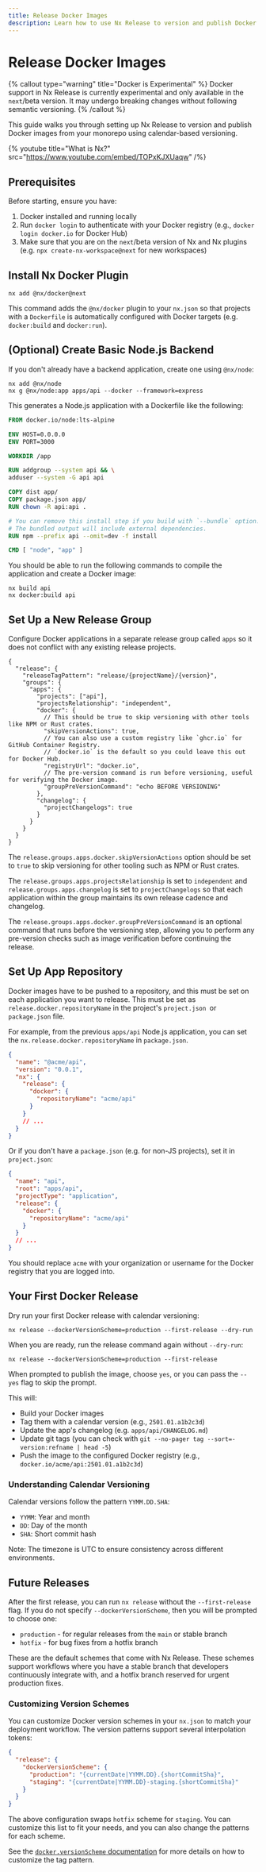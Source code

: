 ```yaml
---
title: Release Docker Images
description: Learn how to use Nx Release to version and publish Docker images from your monorepo with calendar-based versioning.
---
```


# Release Docker Images

{% callout type="warning" title="Docker is Experimental" %}
Docker support in Nx Release is currently experimental and only available in the `next`/beta version. It may undergo breaking changes without following semantic versioning.
{% /callout %}

This guide walks you through setting up Nx Release to version and publish Docker images from your monorepo using calendar-based versioning.

{% youtube title="What is Nx?" src="https://www.youtube.com/embed/TOPxKJXUaqw" /%}

## Prerequisites

Before starting, ensure you have:

1. Docker installed and running locally
2. Run `docker login` to authenticate with your Docker registry (e.g., `docker login docker.io` for Docker Hub)
3. Make sure that you are on the `next`/beta version of Nx and Nx plugins (e.g. `npx create-nx-workspace@next` for new workspaces)

## Install Nx Docker Plugin

```shell
nx add @nx/docker@next
```

This command adds the `@nx/docker` plugin to your `nx.json` so that projects with a `Dockerfile` is automatically configured with Docker targets (e.g. `docker:build` and `docker:run`).

## (Optional) Create Basic Node.js Backend

If you don't already have a backend application, create one using `@nx/node`:

```shell
nx add @nx/node
nx g @nx/node:app apps/api --docker --framework=express
```

This generates a Node.js application with a Dockerfile like the following:

```dockerfile {% fileName="apps/api/Dockerfile" %}
FROM docker.io/node:lts-alpine

ENV HOST=0.0.0.0
ENV PORT=3000

WORKDIR /app

RUN addgroup --system api && \
adduser --system -G api api

COPY dist app/
COPY package.json app/
RUN chown -R api:api .

# You can remove this install step if you build with `--bundle` option.
# The bundled output will include external dependencies.
RUN npm --prefix api --omit=dev -f install

CMD [ "node", "app" ]
```

You should be able to run the following commands to compile the application and create a Docker image:

```shell
nx build api
nx docker:build api
```

## Set Up a New Release Group

Configure Docker applications in a separate release group called `apps` so it does not conflict with any existing release projects.

```jsonc {% fileName="nx.json" %}
{
  "release": {
    "releaseTagPattern": "release/{projectName}/{version}",
    "groups": {
      "apps": {
        "projects": ["api"],
        "projectsRelationship": "independent",
        "docker": {
          // This should be true to skip versioning with other tools like NPM or Rust crates.
          "skipVersionActions": true,
          // You can also use a custom registry like `ghcr.io` for GitHub Container Registry.
          // `docker.io` is the default so you could leave this out for Docker Hub.
          "registryUrl": "docker.io",
          // The pre-version command is run before versioning, useful for verifying the Docker image.
          "groupPreVersionCommand": "echo BEFORE VERSIONING"
        },
        "changelog": {
          "projectChangelogs": true
        }
      }
    }
  }
}
```

The `release.groups.apps.docker.skipVersionActions` option should be set to `true` to skip versioning for other tooling such as NPM or Rust crates.

The `release.groups.apps.projectsRelationship` is set to `independent` and `release.groups.apps.changelog` is set to `projectChangelogs` so that each application within the group maintains its own release cadence and changelog.

The `release.groups.apps.docker.groupPreVersionCommand` is an optional command that runs before the versioning step, allowing you to perform any pre-version checks such as image verification before continuing the release.

## Set Up App Repository

Docker images have to be pushed to a repository, and this must be set on each application you want to release. This must be set as `release.docker.repositoryName` in the project's `project.json `or `package.json` file.

For example, from the previous `apps/api` Node.js application, you can set the `nx.release.docker.repositoryName` in `package.json`.

```json {% fileName="apps/api/package.json" highlightLines=["5-7"] %}
{
  "name": "@acme/api",
  "version": "0.0.1",
  "nx": {
    "release": {
      "docker": {
        "repositoryName": "acme/api"
      }
    }
    // ...
  }
}
```

Or if you don't have a `package.json` (e.g. for non-JS projects), set it in `project.json`:

```json {% fileName="apps/api/project.json" highlightLines=["5-7"] %}
{
  "name": "api",
  "root": "apps/api",
  "projectType": "application",
  "release": {
    "docker": {
      "repositoryName": "acme/api"
    }
  }
  // ...
}
```

You should replace `acme` with your organization or username for the Docker registry that you are logged into.

## Your First Docker Release

Dry run your first Docker release with calendar versioning:

```shell
nx release --dockerVersionScheme=production --first-release --dry-run
```

When you are ready, run the release command again without `--dry-run`:

```shell
nx release --dockerVersionScheme=production --first-release
```

When prompted to publish the image, choose `yes`, or you can pass the `--yes` flag to skip the prompt.

This will:

- Build your Docker images
- Tag them with a calendar version (e.g., `2501.01.a1b2c3d`)
- Update the app's changelog (e.g. `apps/api/CHANGELOG.md`)
- Update git tags (you can check with `git --no-pager tag --sort=-version:refname | head -5`)
- Push the image to the configured Docker registry (e.g., `docker.io/acme/api:2501.01.a1b2c3d`)

### Understanding Calendar Versioning

Calendar versions follow the pattern `YYMM.DD.SHA`:

- `YYMM`: Year and month
- `DD`: Day of the month
- `SHA`: Short commit hash

Note: The timezone is UTC to ensure consistency across different environments.

## Future Releases

After the first release, you can run `nx release` without the `--first-release` flag. If you do not specify `--dockerVersionScheme`, then you will be prompted to choose one:

- `production` - for regular releases from the `main` or stable branch
- `hotfix` - for bug fixes from a hotfix branch

These are the default schemes that come with Nx Release. These schemes support workflows where you have a stable branch that developers continuously integrate with, and a hotfix branch reserved for urgent production fixes.

### Customizing Version Schemes

You can customize Docker version schemes in your `nx.json` to match your deployment workflow. The version patterns support several interpolation tokens:

```json {% fileName="nx.json" %}
{
  "release": {
    "dockerVersionScheme": {
      "production": "{currentDate|YYMM.DD}.{shortCommitSha}",
      "staging": "{currentDate|YYMM.DD}-staging.{shortCommitSha}"
    }
  }
}
```

The above configuration swaps `hotfix` scheme for `staging`. You can customize this list to fit your needs, and you can also change the patterns for each scheme.

See the [`docker.versionScheme` documentation](/reference/nx-json#version-scheme-syntax) for more details on how to customize the tag pattern.
